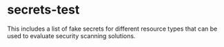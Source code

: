 # secrets-test
This includes a list of fake secrets for different resource types that can be used to evaluate security scanning solutions.
